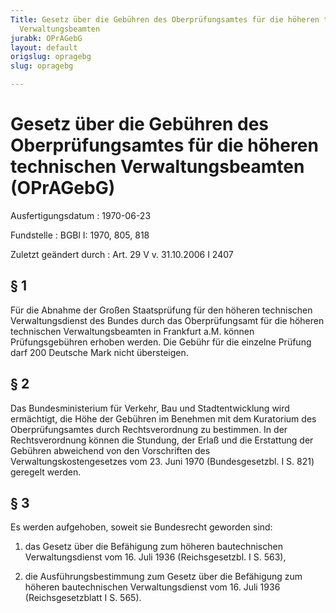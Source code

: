 ```yaml
---
Title: Gesetz über die Gebühren des Oberprüfungsamtes für die höheren technischen
  Verwaltungsbeamten
jurabk: OPrAGebG
layout: default
origslug: opragebg
slug: opragebg

---
```


# Gesetz über die Gebühren des Oberprüfungsamtes für die höheren technischen Verwaltungsbeamten (OPrAGebG)

Ausfertigungsdatum
:   1970-06-23

Fundstelle
:   BGBl I: 1970, 805, 818

Zuletzt geändert durch
:   Art. 29 V v. 31.10.2006 I 2407

## § 1

Für die Abnahme der Großen Staatsprüfung für den höheren technischen
Verwaltungsdienst des Bundes durch das Oberprüfungsamt für die höheren
technischen Verwaltungsbeamten in Frankfurt a.M. können
Prüfungsgebühren erhoben werden. Die Gebühr für die einzelne Prüfung
darf 200 Deutsche Mark nicht übersteigen.

## § 2

Das Bundesministerium für Verkehr, Bau und Stadtentwicklung wird
ermächtigt, die Höhe der Gebühren im Benehmen mit dem Kuratorium des
Oberprüfungsamtes durch Rechtsverordnung zu bestimmen. In der
Rechtsverordnung können die Stundung, der Erlaß und die Erstattung der
Gebühren abweichend von den Vorschriften des Verwaltungskostengesetzes
vom 23. Juni 1970 (Bundesgesetzbl. I S. 821) geregelt werden.

## § 3

Es werden aufgehoben, soweit sie Bundesrecht geworden sind:

1.  das Gesetz über die Befähigung zum höheren bautechnischen
    Verwaltungsdienst vom 16. Juli 1936 (Reichsgesetzbl. I S. 563),


2.  die Ausführungsbestimmung zum Gesetz über die Befähigung zum höheren
    bautechnischen Verwaltungsdienst vom 16. Juli 1936 (Reichsgesetzblatt
    I S. 565).




